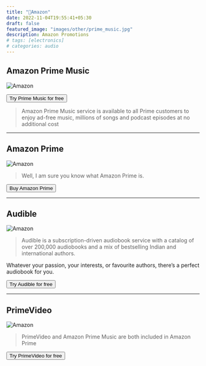 ```yaml
---
title: "🛒Amazon"
date: 2022-11-04T19:55:41+05:30
draft: false
featured_image: "images/other/prime_music.jpg"
description: Amazon Promotions
# tags: [electronics]
# categories: audio
---
```

<link rel="stylesheet" href="/styles.css">

## Amazon Prime Music

![Amazon](/images/other/prime_music_banner.jpg)

<button class="button-58" role="button" onclick="location.href='http://amazon.in/music/prime?tag=jinjja-21'">Try Prime Music for free</button>

> Amazon Prime Music service is available to all Prime customers to enjoy ad-free music, millions of songs and podcast episodes at no additional cost
___

## Amazon Prime

![Amazon](/images/other/prime_banner.jpg)

> Well, I am sure you know what Amazon Prime is.

<button class="button-58" role="button" onclick="location.href='https://www.amazon.in/tryprime?tag=jinjja-21'">Buy Amazon Prime</button>
___

## Audible

![Amazon](/images/other/audible_post.jpg)

> Audible is a subscription-driven audiobook service with a catalog of over 200,000 audiobooks and a mix of bestselling Indian and international authors. 

Whatever your passion, your interests, or favourite authors, there’s a perfect audiobook for you. 

<button class="button-58" role="button" onclick="location.href='https://www.amazon.in/tryprime?tag=jinjja-21'">Try Audible for free</button>
___

## PrimeVideo

![Amazon](/images/other/primevideo.jpg)

> PrimeVideo and Amazon Prime Music are both included in Amazon Prime

<button class="button-58" role="button" onclick="location.href='https://primevideo.com?tag=jinjja-21'">Try PrimeVideo for free</button>